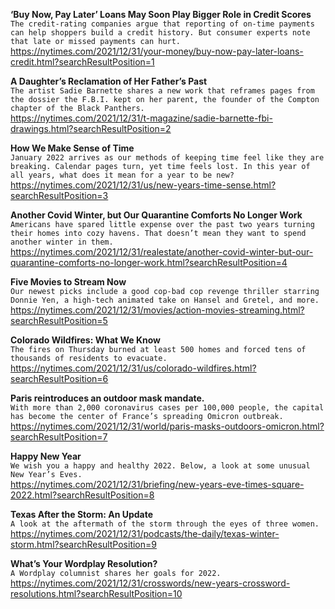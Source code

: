 **‘Buy Now, Pay Later’ Loans May Soon Play Bigger Role in Credit Scores**\
`The credit-rating companies argue that reporting of on-time payments can help shoppers build a credit history. But consumer experts note that late or missed payments can hurt.`\
https://nytimes.com/2021/12/31/your-money/buy-now-pay-later-loans-credit.html?searchResultPosition=1

**A Daughter’s Reclamation of Her Father’s Past**\
`The artist Sadie Barnette shares a new work that reframes pages from the dossier the F.B.I. kept on her parent, the founder of the Compton chapter of the Black Panthers.`\
https://nytimes.com/2021/12/31/t-magazine/sadie-barnette-fbi-drawings.html?searchResultPosition=2

**How We Make Sense of Time**\
`January 2022 arrives as our methods of keeping time feel like they are breaking. Calendar pages turn, yet time feels lost. In this year of all years, what does it mean for a year to be new?`\
https://nytimes.com/2021/12/31/us/new-years-time-sense.html?searchResultPosition=3

**Another Covid Winter, but Our Quarantine Comforts No Longer Work**\
`Americans have spared little expense over the past two years turning their homes into cozy havens. That doesn’t mean they want to spend another winter in them.`\
https://nytimes.com/2021/12/31/realestate/another-covid-winter-but-our-quarantine-comforts-no-longer-work.html?searchResultPosition=4

**Five Movies to Stream Now**\
`Our newest picks include a good cop-bad cop revenge thriller starring Donnie Yen, a high-tech animated take on Hansel and Gretel, and more.`\
https://nytimes.com/2021/12/31/movies/action-movies-streaming.html?searchResultPosition=5

**Colorado Wildfires: What We Know**\
`The fires on Thursday burned at least 500 homes and forced tens of thousands of residents to evacuate.`\
https://nytimes.com/2021/12/31/us/colorado-wildfires.html?searchResultPosition=6

**Paris reintroduces an outdoor mask mandate.**\
`With more than 2,000 coronavirus cases per 100,000 people, the capital has become the center of France’s spreading Omicron outbreak.`\
https://nytimes.com/2021/12/31/world/paris-masks-outdoors-omicron.html?searchResultPosition=7

**Happy New Year**\
`We wish you a happy and healthy 2022. Below, a look at some unusual New Year’s Eves.`\
https://nytimes.com/2021/12/31/briefing/new-years-eve-times-square-2022.html?searchResultPosition=8

**Texas After the Storm: An Update**\
`A look at the aftermath of the storm through the eyes of three women.`\
https://nytimes.com/2021/12/31/podcasts/the-daily/texas-winter-storm.html?searchResultPosition=9

**What’s Your Wordplay Resolution?**\
`A Wordplay columnist shares her goals for 2022.`\
https://nytimes.com/2021/12/31/crosswords/new-years-crossword-resolutions.html?searchResultPosition=10

